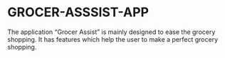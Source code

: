 # GROCER-ASSSIST-APP
The application “Grocer Assist” is mainly designed to ease the grocery shopping. It has features which help the user to make a perfect grocery shopping.
